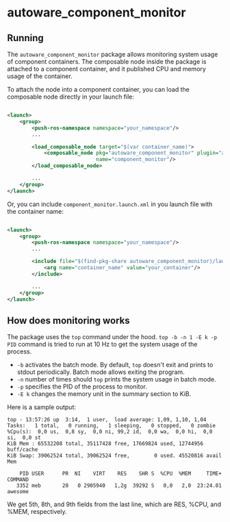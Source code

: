 # autoware_component_monitor

## Running

The `autoware_component_monitor` package allows monitoring system usage of component containers.
The composable node inside the package is attached to a component container, and it published CPU and memory usage of
the container.

To attach the node into a component container, you can load the composable node directly in your launch file:

```xml

<launch>
    <group>
        <push-ros-namespace namespace="your_namespace"/>
        ...

        <load_composable_node target="$(var container_name)">
            <composable_node pkg="autoware_component_monitor" plugin="autoware::component_monitor::ComponentMonitor"
                             name="component_monitor"/>
        </load_composable_node>

        ...
    </group>
</launch>
```

Or, you can include `component_monitor.launch.xml` in you launch file with the container name:

```xml

<launch>
    <group>
        <push-ros-namespace namespace="your_namespace"/>
        ...

        <include file="$(find-pkg-share autoware_component_monitor)/launch/component_monitor.launch.xml">
            <arg name="container_name" value="your_container"/>
        </include>

        ...
    </group>
</launch>
```

## How does monitoring works

The package uses the `top` command under the hood. `top -b -n 1 -E k -p PID` command is tried to run at 10 Hz to get
the system usage of the process.

- `-b` activates the batch mode. By default, `top` doesn't exit and prints to stdout periodically. Batch mode allows
  exiting the program.
- `-n` number of times should `top` prints the system usage in batch mode.
- `-p` specifies the PID of the process to monitor.
- `-E k` changes the memory unit in the summary section to KiB.

Here is a sample output:

```text
top - 13:57:26 up  3:14,  1 user,  load average: 1,09, 1,10, 1,04
Tasks:   1 total,   0 running,   1 sleeping,   0 stopped,   0 zombie
%Cpu(s):  0,0 us,  0,8 sy,  0,0 ni, 99,2 id,  0,0 wa,  0,0 hi,  0,0 si,  0,0 st
KiB Mem : 65532208 total, 35117428 free, 17669824 used, 12744956 buff/cache
KiB Swap: 39062524 total, 39062524 free,        0 used. 45520816 avail Mem

    PID USER      PR  NI    VIRT    RES    SHR S  %CPU  %MEM     TIME+ COMMAND
   3352 meb       20   0 2905940   1,2g  39292 S   0,0   2,0  23:24.01 awesome
```

We get 5th, 8th, and 9th fields from the last line, which are RES, %CPU, and %MEM, respectively.
